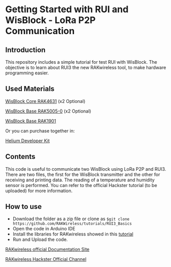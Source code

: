 # Getting Started with RUI and WisBlock - LoRa P2P Communication

## Introduction

This repository includes a simple tutorial for test RUI with WisBlock.
The objective is to learn about RUI3 the new RAKwireless tool, to make hardware programming easier. 

## Used Materials

[WisBlock Core RAK4631](https://store.rakwireless.com/products/rak4631-lpwan-node) (x2 Optional)

[WisBlock Base RAK5005-0](https://store.rakwireless.com/products/rak5005-o-base-board) (x2 Optional)

[WisBlock Base RAK1901](https://store.rakwireless.com/products/rak1901-shtc3-temperature-humidity-sensor)

Or you can purchase together in:

[Helium Developer Kit](https://store.rakwireless.com/products/helium-developer-kit)

## Contents 

This code is useful to communicate two WisBlock using LoRa P2P and RUI3. There are two files, the first for the WisBlock transmitter and the other for receiving and printing data. The reading of a temperature and humidity sensor is performed. You can refer to the official Hackster tutorial (to be uploaded) for more information.

## How to use

- Download the folder as a zip file or clone as `$git clone https://github.com/RAKWireless/tutorials/RUI3_Basics`
- Open the code in Arduino IDE
- Install the libraries for RAKwireless showed in this [tutorial](https://www.hackster.io/alveiroRakwireless/)
- Run and Upload the code.

[RAKwireless official Documentation Site](https://docs.rakwireless.com/Introduction/)

[RAKwireless Hackster Official Channel](https://www.hackster.io/rak-wireless)